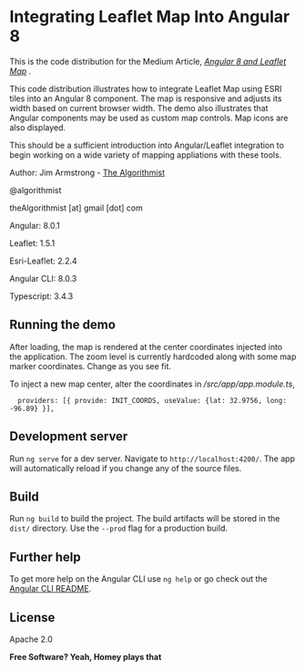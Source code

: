 # Integrating Leaflet Map Into Angular 8

This is the code distribution for the Medium Article, _[Angular 8 and Leaflet Map](url)_ .

This code distribution illustrates how to integrate Leaflet Map using ESRI tiles into an Angular 8 component.  The map is responsive and adjusts its width based on current browser width.  The demo also illustrates that Angular components may be used as custom map controls.  Map icons are also displayed.

This should be a sufficient introduction into Angular/Leaflet integration to begin working on a wide variety of mapping appliations with these tools.


Author:  Jim Armstrong - [The Algorithmist]

@algorithmist

theAlgorithmist [at] gmail [dot] com

Angular: 8.0.1

Leaflet: 1.5.1

Esri-Leaflet: 2.2.4

Angular CLI: 8.0.3

Typescript: 3.4.3

## Running the demo

After loading, the map is rendered at the center coordinates injected into the application.  The zoom level is currently hardcoded along with some map marker coordinates.  Change as you see fit.

To inject a new map center, alter the coordinates in _/src/app/app.module.ts_,

```
  providers: [{ provide: INIT_COORDS, useValue: {lat: 32.9756, long: -96.89} }],
```

## Development server

Run `ng serve` for a dev server. Navigate to `http://localhost:4200/`. The app will automatically reload if you change any of the source files.


## Build

Run `ng build` to build the project. The build artifacts will be stored in the `dist/` directory. Use the `--prod` flag for a production build.


## Further help

To get more help on the Angular CLI use `ng help` or go check out the [Angular CLI README](https://github.com/angular/angular-cli/blob/master/README.md).


License
----

Apache 2.0

**Free Software? Yeah, Homey plays that**

[//]: # (kudos http://stackoverflow.com/questions/4823468/store-comments-in-markdown-syntax)

[The Algorithmist]: <http://algorithmist.net>
